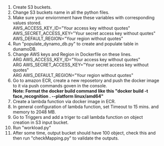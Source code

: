 1. Create S3 buckets.
2. Change S3 buckets name in all the python files.
3. Make sure your enviornment have these variables with corresponding values stored.<br />
AWS_ACCESS_KEY_ID="Your access key without quotes"<br />
AWS_SECRET_ACCESS_KEY="Your secret access key without quotes"<br />
AWS_DEFAULT_REGION="Your region without quotes"<br />
3. Run "populate_dynamo_db.py" to create and populate table in dunamoDB.
4. Change AWS keys and Region in Dockerfile on these lines.<br />
ARG AWS_ACCESS_KEY_ID="Your access key without quotes"<br />
ARG AWS_SECRET_ACCESS_KEY="Your secret access key without quotes"<br />
ARG AWS_DEFAULT_REGION="Your region without quotes"<br />
5. Go to amazon ECR, create a new reposetory and push the docker image to it via push commands goven in the console.<br />**Note: Format the docker build command like this "docker build -t face_recognition . --platform linux/amd64"**<br />
6. Create a lambda function via docker image in ECR.
7. In general configuration of lambda function, set Timeout to 15 mins. and memory to 2048 MB.
8. Go to Triggers and add a triger to call lambda function on object creation in S3 input bucket.
9. Run "workload.py"
10. After some time, output bucket should have 100 object, check this and then run "checkMapping.py" to validate the outputs.

